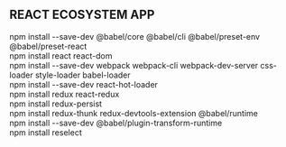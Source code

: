 ## REACT ECOSYSTEM APP

npm install --save-dev @babel/core @babel/cli @babel/preset-env @babel/preset-react <br/>
npm install react react-dom<br/>
npm install --save-dev webpack webpack-cli webpack-dev-server css-loader style-loader babel-loader<br/>
npm install --save-dev react-hot-loader<br/>
npm install redux react-redux<br/>
npm install redux-persist<br/>
npm install redux-thunk redux-devtools-extension @babel/runtime<br/>
npm install --save-dev @babel/plugin-transform-runtime<br/>
npm install reselect<br/>
